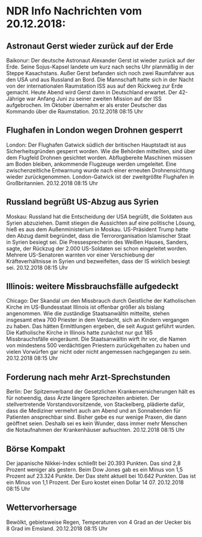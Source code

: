 # NDR Info Nachrichten vom 20.12.2018:


## Astronaut Gerst wieder zurück auf der Erde
Baikonur: Der deutsche Astronaut Alexander Gerst ist wieder zurück auf der Erde. Seine Sojus-Kapsel landete um kurz nach sechs Uhr planmäßig in der Steppe Kasachstans. Außer Gerst befanden sich noch zwei Raumfahrer aus den USA und aus Russland an Bord. Die Mannschaft hatte sich in der Nacht von der internationalen Raumstation ISS aus auf den Rückweg zur Erde gemacht. Heute Abend wird Gerst dann in Deutschland erwartet. Der 42-Jährige war Anfang Juni zu seiner zweiten Mission auf der ISS aufgebrochen. Im Oktober übernahm er als erster Deutscher das Kommando über die Raumstation. 20.12.2018 08:15 Uhr 

## Flughafen in London wegen Drohnen gesperrt
London: Der Flughafen Gatwick südlich der britischen Hauptstadt ist aus Sicherheitsgründen gesperrt worden. Wie die Behörden mitteilten, sind über dem Flugfeld Drohnen gesichtet worden. Abflugbereite Maschinen müssen am Boden bleiben, ankommende Flugzeuge werden umgeleitet. Eine zwischenzeitliche Entwarnung wurde nach einer erneuten Drohnensichtung wieder zurückgenommen. London-Gatwick ist der zweitgrößte Flughafen in Großbritannien. 20.12.2018 08:15 Uhr 

## Russland begrüßt US-Abzug aus Syrien
Moskau: Russland hat die Entscheidung der USA begrüßt, die Soldaten aus Syrien abzuziehen. Damit stiegen die Aussichten auf eine politische Lösung, hieß es aus dem Außenministerium in Moskau. US-Präsident Trump hatte den Abzug damit begründet, dass die Terrororganisation Islamischer Staat in Syrien besiegt sei. Die Pressesprecherin des Weißen Hauses, Sanders, sagte, der Rückzug der 2.000 US-Soldaten sei schon eingeleitet worden. Mehrere US-Senatoren warnten vor einer Verschiebung der Kräfteverhältnisse in Syrien und bezweifelten, dass der IS wirklich besiegt sei. 20.12.2018 08:15 Uhr 

## Illinois: weitere Missbrauchsfälle aufgedeckt
Chicago: Der Skandal um den Missbrauch durch Geistliche der Katholischen Kirche im US-Bundesstaat Illinois ist offenbar größer als bislang angenommen. Wie die zuständige Staatsanwältin mitteilte, stehen insgesamt etwa 700 Priester in dem Verdacht, sich an Kindern vergangen zu haben. Das hätten Ermittlungen ergeben, die seit August geführt wurden. Die Katholische Kirche in Illinois hatte zunächst nur gut 185 Missbrauchsfälle eingeräumt. Die Staatsanwältin wirft ihr vor, die Namen von mindestens 500 verdächtigen Priestern zurückgehalten zu haben und vielen Vorwürfen gar nicht oder nicht angemessen nachgegangen zu sein. 20.12.2018 08:15 Uhr 

## Forderung nach mehr Arzt-Sprechstunden
Berlin: Der Spitzenverband der Gesetzlichen Krankenversicherungen hält es für notwendig, dass Ärzte längere Sprechzeiten anbieten. Der stellvertretende Vorstandsvorsitzende, von Stackelberg, plädierte dafür, dass die Mediziner vermehrt auch am Abend und an Sonnabenden für Patienten ansprechbar sind. Bisher gebe es nur wenige Praxen, die dann geöffnet seien. Deshalb sei es kein Wunder, dass immer mehr Menschen die Notaufnahmen der Krankenhäuser aufsuchten. 20.12.2018 08:15 Uhr 

## Börse Kompakt
Der japanische Nikkei-Index schließt bei 20.393 Punkten. Das sind 2,8 Prozent weniger als gestern. Beim Dow Jones gab es ein Minus von 1,5 Prozent auf 23.324 Punkte. Der Dax steht aktuell bei 10.642 Punkten. Das ist ein  Minus von 1,1 Prozent. Der Euro kostet einen Dollar 14 07. 20.12.2018 08:15 Uhr 

## Wettervorhersage
Bewölkt, gebietsweise Regen, Temperaturen von 4 Grad an der Uecker bis 8 Grad im Emsland. 20.12.2018 08:15 Uhr 
